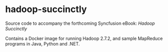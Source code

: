 # hadoop-succinctly

Source code to accompany the forthcoming Syncfusion eBook: *Hadoop Succinctly*

Contains a Docker image for running Hadoop 2.7.2, and sample MapReduce programs in Java, Python and .NET.

